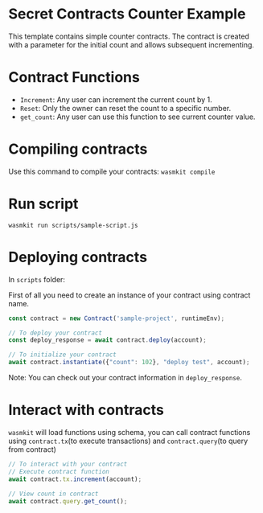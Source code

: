# Secret Contracts Counter Example

This template contains simple counter contracts.
The contract is created with a parameter for the initial count and allows subsequent incrementing.

# Contract Functions
- `Increment`: Any user can increment the current count by 1.
- `Reset`: Only the owner can reset the count to a specific number.
- `get_count`: Any user can use this function to see current counter value.

# Compiling contracts

Use this command to compile your contracts: 
`wasmkit compile`

# Run script

`wasmkit run scripts/sample-script.js`

# Deploying contracts

In `scripts` folder:

First of all you need to create an instance of your contract using contract name.
```js
const contract = new Contract('sample-project', runtimeEnv);

// To deploy your contract
const deploy_response = await contract.deploy(account);

// To initialize your contract
await contract.instantiate({"count": 102}, "deploy test", account);
```

Note: You can check out your contract information in `deploy_response`.

# Interact with contracts

`wasmkit` will load functions using schema, you can call contract functions using `contract.tx`(to execute transactions) and `contract.query`(to query from contract)
```js
// To interact with your contract
// Execute contract function
await contract.tx.increment(account);

// View count in contract
await contract.query.get_count();
```
